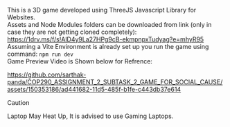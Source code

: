 This is a 3D game developed using ThreeJS Javascript Library for Websites.</br>
Assets and Node Modules folders can be downloaded from link (only in case they are not getting cloned completely):</br>
https://1drv.ms/f/s!AlD4y9La27HPg9cB-ekmpnpxTudyag?e=mhyR95</br>
Assuming a Vite Environment is already set up you run the game using command: `npm run dev`</br>
Game Preview Video is Shown below for Refrence:</br>

https://github.com/sarthak-panda/COP290_ASSIGNMENT_2_SUBTASK_2_GAME_FOR_SOCIAL_CAUSE/assets/150353186/ad441682-11d5-485f-b1fe-c443db37e614

> [!CAUTION]
> Laptop May Heat Up, It is advised to use Gaming Laptops.
